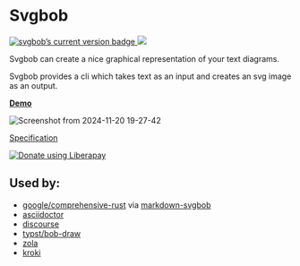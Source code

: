 # Svgbob

<a href="https://crates.io/crates/svgbob"><img src="https://img.shields.io/crates/v/svgbob.svg" alt="svgbob’s current version badge" title="svgbob’s current version badge"></a><a href="https://travis-ci.org/ivanceras/svgbob">
<img src="https://api.travis-ci.org/ivanceras/svgbob.svg"/>
</a>

Svgbob can create a nice graphical representation of your text diagrams.

Svgbob provides a cli which takes text as an input and creates an svg image as an output.

[**Demo**](https://ivanceras.github.io/svgbob-editor/)


![Screenshot from 2024-11-20 19-27-42](https://github.com/user-attachments/assets/d882e4ae-4c2a-474f-a1d2-3e50536cb222)

[Specification](https://ivanceras.github.io/content/Svgbob/Specification.html)

<a href="https://liberapay.com/ivanceras/donate"><img alt="Donate using Liberapay" src="https://liberapay.com/assets/widgets/donate.svg"></a>

## Used by:

- [google/comprehensive-rust](https://github.com/google/comprehensive-rust) via [markdown-svgbob](https://github.com/boozook/mdbook-svgbob)
- [asciidoctor](https://docs.asciidoctor.org/diagram-extension/latest/diagram_types/svgbob/)
- [discourse](https://meta.discourse.org/t/discourse-svgbob/223573)
- [typst/bob-draw](https://typst.app/universe/package/bob-draw/)
- [zola](https://zola.discourse.group/t/diagramming-tool-integrations-plantuml-svgbob-graphviz-etc/269)
- [kroki](https://kroki.io/)
